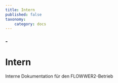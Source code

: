 ```yaml
---
title: Intern
published: false
taxonomy:
    category: docs
---
```


### -

# Intern

Interne Dokumentation für den FLOWWER2-Betrieb